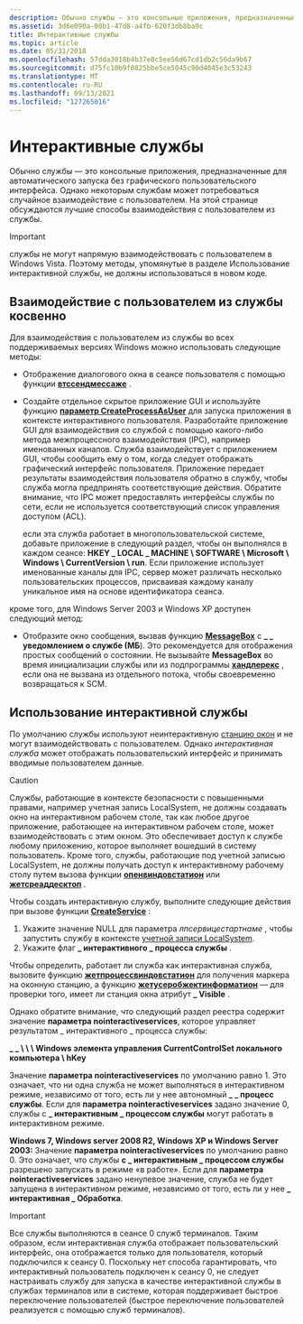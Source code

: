 ```yaml
---
description: Обычно службы — это консольные приложения, предназначенные для автоматического запуска без графического пользовательского интерфейса.
ms.assetid: 3d6e090a-00b1-47d8-a4fb-620f3db8ba9c
title: Интерактивные службы
ms.topic: article
ms.date: 05/31/2018
ms.openlocfilehash: 57dda3018b4b37e8c5ee56d67cd1db2c56da9b67
ms.sourcegitcommit: d75fc10b9f0825bbe5ce5045c90d4045e3c53243
ms.translationtype: MT
ms.contentlocale: ru-RU
ms.lasthandoff: 09/13/2021
ms.locfileid: "127265016"
---
```

# <a name="interactive-services"></a>Интерактивные службы

Обычно службы — это консольные приложения, предназначенные для автоматического запуска без графического пользовательского интерфейса. Однако некоторым службам может потребоваться случайное взаимодействие с пользователем. На этой странице обсуждаются лучшие способы взаимодействия с пользователем из службы.

> [!IMPORTANT]
> службы не могут напрямую взаимодействовать с пользователем в Windows Vista. Поэтому методы, упомянутые в разделе Использование интерактивной службы, не должны использоваться в новом коде.

 

## <a name="interacting-with-a-user-from-a-service-indirectly"></a>Взаимодействие с пользователем из службы косвенно

Для взаимодействия с пользователем из службы во всех поддерживаемых версиях Windows можно использовать следующие методы:

-   Отображение диалогового окна в сеансе пользователя с помощью функции [**втссендмессаже**](/windows/desktop/api/wtsapi32/nf-wtsapi32-wtssendmessagea) .
-   Создайте отдельное скрытое приложение GUI и используйте функцию [**параметр CreateProcessAsUser**](/windows/desktop/api/processthreadsapi/nf-processthreadsapi-createprocessasusera) для запуска приложения в контексте интерактивного пользователя. Разработайте приложение GUI для взаимодействия со службой с помощью какого-либо метода межпроцессного взаимодействия (IPC), например именованных каналов. Служба взаимодействует с приложением GUI, чтобы сообщить ему о том, когда следует отображать графический интерфейс пользователя. Приложение передает результаты взаимодействия пользователя обратно в службу, чтобы служба могла предпринять соответствующие действия. Обратите внимание, что IPC может предоставлять интерфейсы службы по сети, если не используется соответствующий список управления доступом (ACL).

    если эта служба работает в многопользовательской системе, добавьте приложение в следующий раздел, чтобы он выполнялся в каждом сеансе: **HKEY \_ LOCAL \_ MACHINE \\ SOFTWARE \\ Microsoft \\ Windows \\ CurrentVersion \\ run**. Если приложение использует именованные каналы для IPC, сервер может различать несколько пользовательских процессов, присваивая каждому каналу уникальное имя на основе идентификатора сеанса.

кроме того, для Windows Server 2003 и Windows XP доступен следующий метод:

-   Отобразите окно сообщения, вызвав функцию [**MessageBox**](/windows/win32/api/winuser/nf-winuser-messagebox) с **\_ \_ уведомлением о службе (МБ**). Это рекомендуется для отображения простых сообщений о состоянии. Не вызывайте **MessageBox** во время инициализации службы или из подпрограммы [**хандлерекс**](/windows/desktop/api/WinSvc/nc-winsvc-lphandler_function_ex) , если она не вызвана из отдельного потока, чтобы своевременно возвращаться к SCM.

## <a name="using-an-interactive-service"></a>Использование интерактивной службы

По умолчанию службы используют неинтерактивную [станцию окон](/windows/desktop/winstation/window-stations) и не могут взаимодействовать с пользователем. Однако *интерактивная служба* может отображать пользовательский интерфейс и принимать вводимые пользователем данные.

> [!Caution]  
> Службы, работающие в контексте безопасности с повышенными правами, например учетная запись LocalSystem, не должны создавать окно на интерактивном рабочем столе, так как любое другое приложение, работающее на интерактивном рабочем столе, может взаимодействовать с этим окном. Это обеспечивает доступ к службе любому приложению, которое выполняет вошедший в систему пользователь. Кроме того, службы, работающие под учетной записью LocalSystem, не должны получать доступ к интерактивному рабочему столу путем вызова функции [**опенвиндовстатион**](/windows/desktop/api/winuser/nf-winuser-openwindowstationa) или [**жетсреаддесктоп**](/windows/desktop/api/winuser/nf-winuser-getthreaddesktop) .

 

Чтобы создать интерактивную службу, выполните следующие действия при вызове функции [**CreateService**](/windows/desktop/api/Winsvc/nf-winsvc-createservicea) :

1.  Укажите значение NULL для параметра *лпсервицестартнаме* , чтобы запустить службу в контексте [учетной записи LocalSystem](localsystem-account.md).
2.  Укажите флаг **\_ интерактивного \_ процесса службы** .

Чтобы определить, работает ли служба как интерактивная служба, вызовите функцию [**жетпроцессвиндовстатион**](/windows/desktop/api/winuser/nf-winuser-getprocesswindowstation) для получения маркера на оконную станцию, а функцию [**жетусеробжектинформатион**](/windows/desktop/api/winuser/nf-winuser-getuserobjectinformationa) — для проверки того, имеет ли станция окна атрибут **\_ Visible** .

Однако обратите внимание, что следующий раздел реестра содержит значение **параметра nointeractiveservices**, которое управляет результатом \_ интерактивного \_ процесса службы:

**\_ \_ \\ \\ \\ Windows элемента управления CurrentControlSet локального компьютера \\ hKey**

Значение **параметра nointeractiveservices** по умолчанию равно 1. Это означает, что ни одна служба не может выполняться в интерактивном режиме, независимо от того, есть ли у нее автономный **\_ \_ процесс службы**. Если для **параметра nointeractiveservices** задано значение 0, службы с **\_ интерактивным \_ процессом службы** могут работать в интерактивном режиме.

**Windows 7, Windows server 2008 R2, Windows XP и Windows Server 2003:** Значение **параметра nointeractiveservices** по умолчанию равно 0. Это означает, что службы **с \_ интерактивным \_ процессом службы** разрешено запускать в режиме «в работе». Если для **параметра nointeractiveservices** задано ненулевое значение, служба не будет запущена в интерактивном режиме, независимо от того, есть ли у нее **\_ интерактивная \_ Обработка**.

> [!IMPORTANT]
> Все службы выполняются в сеансе 0 служб терминалов. Таким образом, если интерактивная служба отображает пользовательский интерфейс, она отображается только для пользователя, который подключился к сеансу 0. Поскольку нет способа гарантировать, что интерактивный пользователь подключен к сеансу 0, не следует настраивать службу для запуска в качестве интерактивной службы в службах терминалов или в системе, которая поддерживает быстрое переключение пользователей (быстрое переключение пользователей реализуется с помощью служб терминалов).

 

 

 
